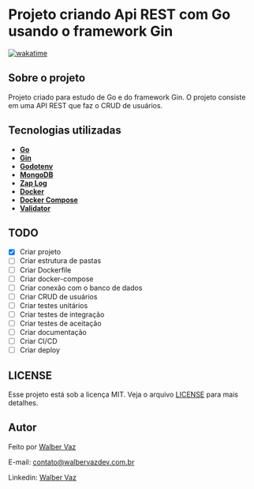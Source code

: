 # Projeto criando Api REST com Go usando o framework Gin

[![wakatime](https://wakatime.com/badge/user/a98f0234-1d95-40bf-a1e4-76c757645f01/project/438db3f4-786d-435c-bb62-24241e5e087b.svg)](https://wakatime.com/badge/user/a98f0234-1d95-40bf-a1e4-76c757645f01/project/438db3f4-786d-435c-bb62-24241e5e087b)

## Sobre o projeto

Projeto criado para estudo de Go e do framework Gin. O projeto consiste em uma API REST que faz o CRUD de usuários.

## Tecnologias utilizadas

- **[Go](https://golang.org/)**
- **[Gin](https://gin-gonic.com/)**
- **[Godotenv](https://github.com/joho/godotenv)**
- **[MongoDB](https://www.mongodb.com/)**
- **[Zap Log](https://github.com/uber-go/zap)**
- **[Docker](https://www.docker.com/)**
- **[Docker Compose](https://docs.docker.com/compose/)**
- **[Validator](https://github.com/go-playground/validator)**

## TODO

- [x] Criar projeto
- [ ] Criar estrutura de pastas
- [ ] Criar Dockerfile
- [ ] Criar docker-compose
- [ ] Criar conexão com o banco de dados
- [ ] Criar CRUD de usuários
- [ ] Criar testes unitários
- [ ] Criar testes de integração
- [ ] Criar testes de aceitação
- [ ] Criar documentação
- [ ] Criar CI/CD
- [ ] Criar deploy

## LICENSE

Esse projeto está sob a licença MIT. Veja o arquivo [LICENSE](LICENSE) para mais detalhes.

## Autor

Feito por [Walber Vaz](https://walbervazdev.com.br/)

E-mail: <contato@walbervazdev.com.br>

Linkedin: [Walber Vaz](https://www.linkedin.com/in/walber-vaz/)
